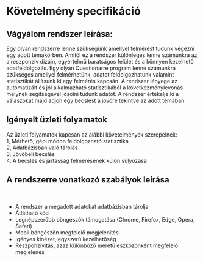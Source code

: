 <h1>Követelmény specifikáció</h1>

<h2>Vágyálom rendszer leírása:</h2>
Egy olyan rendszerre lenne szükségünk amellyel felmérést tudunk végezni egy adott témakörben. Amitől ez a rendszer különleges lenne számunkra az a reszponzív dizájn, egyértelmű barátságos felület és a könnyen kezelhető adatfeldolgozás.
Egy olyan Questionarre program lenne számunkra szükséges amellyel felmérhetünk, adatot feldolgozhatunk valamint statisztikát állítsunk ki egy felmérés kapcsán.
A rendszer lényege az automatizált és jól alkalmazható statisztikából a következménylevonás melynek segítségével jósolni tudunk adatot. A rendszer értékelje ki a válaszokat majd adjon egy becslést a jövőre tekintve az adott témában.

<h2>Igényelt üzleti folyamatok</h2>
Az üzleti folyamatok kapcsán az alábbi követelmények szerepelnek: </br>
1, Mérhető, gépi módon feldolgozható statisztika</br>
2, Adatbázisban való tárolás</br>
3, Jövőbeli becslés</br>
4, A becslés és jártasság felmérésének külön súlyozása </br>

<h2>A rendszerre vonatkozó szabályok leírása</h2><br>

- A rendszer a megadott adatokat adatbázisban tárolja
- Átlátható kód
- Legnépszerűbb böngészők támogatása (Chrome, Firefox, Edge, Opera, Safari)
- Mobil böngészőn megfelelő megjelenítés
- Igényes kinézet, egyszerű kezelhetőség
- Reszponzivitás, azaz különböző méretű eszközönként megfelelő megjelenés

